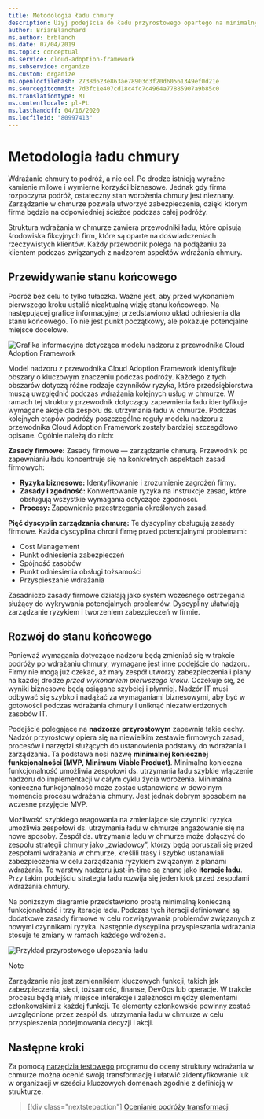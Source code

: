 ```yaml
---
title: Metodologia ładu chmury
description: Użyj podejścia do ładu przyrostowego opartego na minimalnym żywotnym produkcie (MVP), aby zapewnić obsługę zasad firmowych i szybko przejść do wdrożenia chmury.
author: BrianBlanchard
ms.author: brblanch
ms.date: 07/04/2019
ms.topic: conceptual
ms.service: cloud-adoption-framework
ms.subservice: organize
ms.custom: organize
ms.openlocfilehash: 2738d623e863ae78903d3f20d60561349ef0d21e
ms.sourcegitcommit: 7d3fc1e407cd18c4fc7c4964a77885907a9b85c0
ms.translationtype: MT
ms.contentlocale: pl-PL
ms.lasthandoff: 04/16/2020
ms.locfileid: "80997413"
---
```

# <a name="cloud-governance-methodology"></a>Metodologia ładu chmury

Wdrażanie chmury to podróż, a nie cel. Po drodze istnieją wyraźne kamienie milowe i wymierne korzyści biznesowe. Jednak gdy firma rozpoczyna podróż, ostateczny stan wdrożenia chmury jest nieznany. Zarządzanie w chmurze pozwala utworzyć zabezpieczenia, dzięki którym firma będzie na odpowiedniej ścieżce podczas całej podróży.

Struktura wdrażania w chmurze zawiera przewodniki ładu, które opisują środowiska fikcyjnych firm, które są oparte na doświadczeniach rzeczywistych klientów. Każdy przewodnik polega na podążaniu za klientem podczas związanych z nadzorem aspektów wdrażania chmury.

## <a name="envision-an-end-state"></a>Przewidywanie stanu końcowego

Podróż bez celu to tylko tułaczka. Ważne jest, aby przed wykonaniem pierwszego kroku ustalić nieaktualną wizję stanu końcowego. Na następującej grafice informacyjnej przedstawiono układ odniesienia dla stanu końcowego. To nie jest punkt początkowy, ale pokazuje potencjalne miejsce docelowe.

![Grafika informacyjna dotycząca modelu nadzoru z przewodnika Cloud Adoption Framework](../_images/operational-transformation-govern-highres.png)

Model nadzoru z przewodnika Cloud Adoption Framework identyfikuje obszary o kluczowym znaczeniu podczas podróży. Każdego z tych obszarów dotyczą różne rodzaje czynników ryzyka, które przedsiębiorstwa muszą uwzględnić podczas wdrażania kolejnych usług w chmurze. W ramach tej struktury przewodnik dotyczący zapewnienia ładu identyfikuje wymagane akcje dla zespołu ds. utrzymania ładu w chmurze. Podczas kolejnych etapów podróży poszczególne reguły modelu nadzoru z przewodnika Cloud Adoption Framework zostały bardziej szczegółowo opisane. Ogólnie należą do nich:

**Zasady firmowe:** Zasady firmowe — zarządzanie chmurą. Przewodnik po zapewnianiu ładu koncentruje się na konkretnych aspektach zasad firmowych:

- **Ryzyka biznesowe:** Identyfikowanie i zrozumienie zagrożeń firmy.
- **Zasady i zgodność:** Konwertowanie ryzyka na instrukcje zasad, które obsługują wszystkie wymagania dotyczące zgodności.
- **Procesy:** Zapewnienie przestrzegania określonych zasad.

**Pięć dyscyplin zarządzania chmurą:** Te dyscypliny obsługują zasady firmowe. Każda dyscyplina chroni firmę przed potencjalnymi problemami:

- Cost Management
- Punkt odniesienia zabezpieczeń
- Spójność zasobów
- Punkt odniesienia obsługi tożsamości
- Przyspieszanie wdrażania

Zasadniczo zasady firmowe działają jako system wczesnego ostrzegania służący do wykrywania potencjalnych problemów. Dyscypliny ułatwiają zarządzanie ryzykiem i tworzeniem zabezpieczeń w firmie.

## <a name="grow-to-the-end-state"></a>Rozwój do stanu końcowego

Ponieważ wymagania dotyczące nadzoru będą zmieniać się w trakcie podróży po wdrażaniu chmury, wymagane jest inne podejście do nadzoru. Firmy nie mogą już czekać, aż mały zespół utworzy zabezpieczenia i plany na każdej drodze *przed wykonaniem pierwszego kroku*. Oczekuje się, że wyniki biznesowe będą osiągane szybciej i płynniej. Nadzór IT musi odbywać się szybko i nadążać za wymaganiami biznesowymi, aby być w gotowości podczas wdrażania chmury i uniknąć niezatwierdzonych zasobów IT.

Podejście polegające na **nadzorze przyrostowym** zapewnia takie cechy. Nadzór przyrostowy opiera się na niewielkim zestawie firmowych zasad, procesów i narzędzi służących do ustanowienia podstawy do wdrażania i zarządzania. Ta podstawa nosi nazwę **minimalnej koniecznej funkcjonalności (MVP, Minimum Viable Product)**. Minimalna konieczna funkcjonalność umożliwia zespołowi ds. utrzymania ładu szybkie włączenie nadzoru do implementacji w całym cyklu życia wdrożenia. Minimalna konieczna funkcjonalność może zostać ustanowiona w dowolnym momencie procesu wdrażania chmury. Jest jednak dobrym sposobem na wczesne przyjęcie MVP.

Możliwość szybkiego reagowania na zmieniające się czynniki ryzyka umożliwia zespołowi ds. utrzymania ładu w chmurze angażowanie się na nowe sposoby. Zespół ds. utrzymania ładu w chmurze może dołączyć do zespołu strategii chmury jako „zwiadowcy”, którzy będą poruszali się przed zespołami wdrażania w chmurze, kreślili trasy i szybko ustanawiali zabezpieczenia w celu zarządzania ryzykiem związanym z planami wdrażania. Te warstwy nadzoru just-in-time są znane jako **iteracje ładu**. Przy takim podejściu strategia ładu rozwija się jeden krok przed zespołami wdrażania chmury.

Na poniższym diagramie przedstawiono prostą minimalną konieczną funkcjonalność i trzy iteracje ładu. Podczas tych iteracji definiowane są dodatkowe zasady firmowe w celu rozwiązywania problemów związanych z nowymi czynnikami ryzyka. Następnie dyscyplina przyspieszania wdrażania stosuje te zmiany w ramach każdego wdrożenia.

![Przykład przyrostowego ulepszania ładu](../_images/govern/incremental-governance-example.png)

> [!NOTE]
> Zarządzanie nie jest zamiennikiem kluczowych funkcji, takich jak zabezpieczenia, sieci, tożsamość, finanse, DevOps lub operacje. W trakcie procesu będą miały miejsce interakcje i zależności między elementami członkowskimi z każdej funkcji. Te elementy członkowskie powinny zostać uwzględnione przez zespół ds. utrzymania ładu w chmurze w celu przyspieszenia podejmowania decyzji i akcji.

## <a name="next-steps"></a>Następne kroki

Za pomocą [narzędzia testowego](https://cafbaseline.com) programu do oceny struktury wdrażania w chmurze można ocenić swoją transformację i ułatwić zidentyfikowanie luk w organizacji w sześciu kluczowych domenach zgodnie z definicją w strukturze.

> [!div class="nextstepaction"]
> [Ocenianie podróży transformacji](./benchmark.md)
